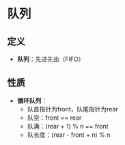 # 队列

## 定义
- **队列**：先进先出（FIFO）

## 性质
- **循环队列**：
    - 队首指针为front，队尾指针为rear
    - 队空：front == rear 
    - 队满：(rear + 1) % n == front
    - 队长度：(rear - front + n) % n
